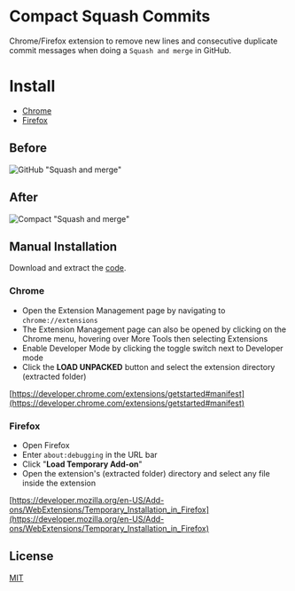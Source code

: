 # Compact Squash Commits

Chrome/Firefox extension to remove new lines and consecutive duplicate commit messages when doing a `Squash and merge` in GitHub.

# Install

* [Chrome](https://chrome.google.com/webstore/detail/compact-squash-commits/hcbifinmgpnpdaonfacjjhlnopollhkl)
* [Firefox](https://addons.mozilla.org/en-US/firefox/addon/compact-squash-commits)

## Before

![GitHub "Squash and merge"](https://i.imgur.com/TU2GIYQ.png)

## After

![Compact "Squash and merge"](https://i.imgur.com/6tPx6xs.png)

## Manual Installation

Download and extract the [code](https://github.com/mesaugat/compact-squash-commits/archive/master.zip).

### Chrome

* Open the Extension Management page by navigating to `chrome://extensions`
* The Extension Management page can also be opened by clicking on the Chrome menu, hovering over More Tools then selecting Extensions
* Enable Developer Mode by clicking the toggle switch next to Developer mode
* Click the **LOAD UNPACKED** button and select the extension directory (extracted folder)

[https://developer.chrome.com/extensions/getstarted#manifest](https://developer.chrome.com/extensions/getstarted#manifest)

### Firefox

* Open Firefox
* Enter `about:debugging` in the URL bar
* Click "**Load Temporary Add-on**"
* Open the extension's (extracted folder) directory and select any file inside the extension

[https://developer.mozilla.org/en-US/Add-ons/WebExtensions/Temporary_Installation_in_Firefox](https://developer.mozilla.org/en-US/Add-ons/WebExtensions/Temporary_Installation_in_Firefox)

## License

[MIT](LICENSE)
